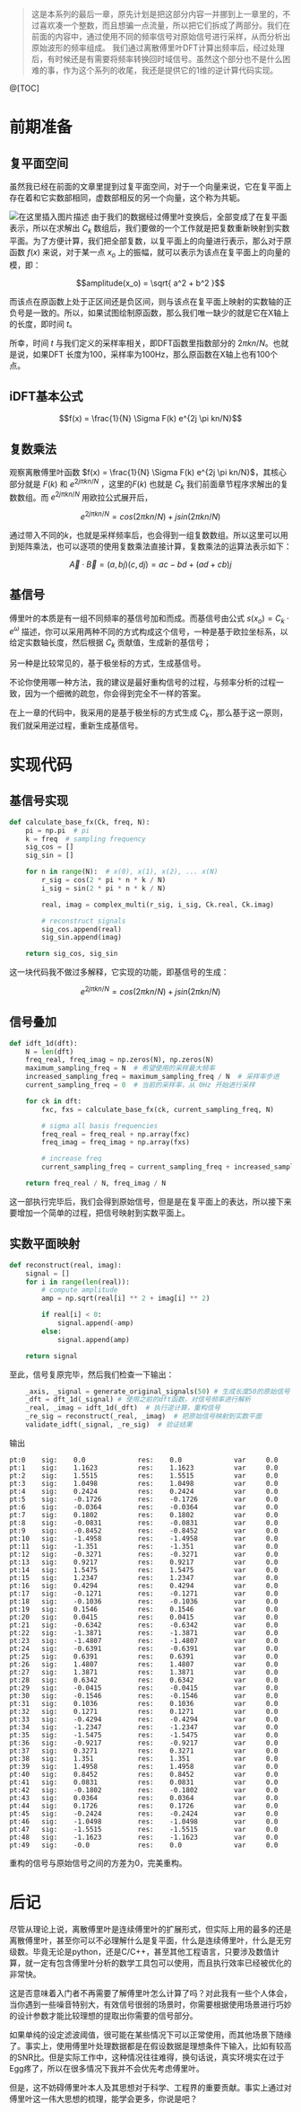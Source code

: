 > 这是本系列的最后一章，原先计划是把这部分内容一并挪到上一章里的，不过喜欢凑一个整数，而且想骗一点流量，所以把它们拆成了两部分。我们在前面的内容中，通过使用不同的频率信号对原始信号进行采样，从而分析出原始波形的频率组成。
> 我们通过离散傅里叶DFT计算出频率后，经过处理后，有时候还是有需要将频率转换回时域信号。虽然这个部分也不是什么困难的事，作为这个系列的收尾，我还是提供它的1维的逆计算代码实现。

@[TOC]

# 前期准备

## 复平面空间

虽然我已经在前面的文章里提到过复平面空间，对于一个向量来说，它在复平面上存在着和它实数部相同，虚数部相反的另一个向量，这个称为共轭。

![在这里插入图片描述](https://img-blog.csdnimg.cn/20210302081838928.png?x-oss-process=image/watermark,type_ZmFuZ3poZW5naGVpdGk,shadow_10,text_aHR0cHM6Ly9ibG9nLmNzZG4ubmV0L3BvaXNvbmNocnk=,size_16,color_FFFFFF,t_70#pic_center)
由于我们的数据经过傅里叶变换后，全部变成了在复平面表示，所以在求解出 $C_k$ 数组后，我们要做的一个工作就是把复数重新映射到实数平面。为了方便计算，我们把全部复数，以复平面上的向量进行表示，那么对于原函数 $f(x)$ 来说，对于某一点 $x_o$ 上的振幅，就可以表示为该点在复平面上的向量的模，即：

$$amplitude(x_o) = \sqrt{ a^2 + b^2 }$$

而该点在原函数上处于正区间还是负区间，则与该点在复平面上映射的实数轴的正负号是一致的。所以，如果试图绘制原函数，那么我们唯一缺少的就是它在X轴上的长度，即时间 $t$。

所幸，时间 $t$ 与我们定义的采样率相关，即DFT函数里指数部分的 $2\pi k n/N$。也就是说，如果DFT 长度为100，采样率为100Hz，那么原函数在X轴上也有100个点。

## iDFT基本公式

$$f(x) = \frac{1}{N} \Sigma F(k) e^{2j \pi kn/N}$$

## 复数乘法
观察离散傅里叶函数 $f(x) = \frac{1}{N} \Sigma F(k) e^{2j \pi kn/N}$，其核心部分就是 $F(k)$ 和 $e^{2j \pi kn/N}$ ，这里的$F(k)$ 也就是 $C_k$ 我们前面章节程序求解出的复数数组。而 $e^{2j \pi kn/N}$ 用欧拉公式展开后，

$$e^{2j \pi kn/N} = cos(2 \pi kn/N) + j sin(2 \pi kn/N)$$

通过带入不同的$k$，也就是采样频率后，也会得到一组复数数组。所以这里可以用到矩阵乘法，也可以逐项的使用复数乘法直接计算，复数乘法的运算法表示如下：

$$\vec{A} \cdot \vec{B} = (a, bj)(c, dj) = ac - bd + (ad + cb)j$$

## 基信号
傅里叶的本质是有一组不同频率的基信号加和而成。而基信号由公式 $s(x_o) =C_k \cdot e^{\omega}$ 描述，你可以采用两种不同的方式构成这个信号，一种是基于欧拉坐标系，以给定实数轴长度，然后根据 $C_k$ 贡献值，生成新的基信号；

另一种是比较常见的，基于极坐标的方式，生成基信号。

不论你使用哪一种方法，我的建议是最好重构信号的过程，与频率分析的过程一致，因为一个细微的疏忽，你会得到完全不一样的答案。

在上一章的代码中，我采用的是基于极坐标的方式生成 $C_k$，那么基于这一原则，我们就采用逆过程，重新生成基信号。

# 实现代码

## 基信号实现
```python
def calculate_base_fx(Ck, freq, N):
    pi = np.pi  # pi
    k = freq  # sampling frequency
    sig_cos = []
    sig_sin = []

    for n in range(N):  # x(0), x(1), x(2), ... x(N)
        r_sig = cos(2 * pi * n * k / N)
        i_sig = sin(2 * pi * n * k / N)

        real, imag = complex_multi(r_sig, i_sig, Ck.real, Ck.imag)

        # reconstruct signals
        sig_cos.append(real)
        sig_sin.append(imag)

    return sig_cos, sig_sin
```

这一块代码我不做过多解释，它实现的功能，即基信号的生成：

$$e^{2j \pi kn/N} = cos(2 \pi kn/N) + j sin(2 \pi kn/N)$$

## 信号叠加

```python
def idft_1d(dft):
    N = len(dft)
    freq_real, freq_imag = np.zeros(N), np.zeros(N)
    maximum_sampling_freq = N  # 希望使用的采样最大频率
    increased_sampling_freq = maximum_sampling_freq / N  # 采样率步进
    current_sampling_freq = 0  # 当前的采样率，从 0Hz 开始进行采样

    for ck in dft:
        fxc, fxs = calculate_base_fx(ck, current_sampling_freq, N)

        # sigma all basis frequencies
        freq_real = freq_real + np.array(fxc)
        freq_imag = freq_imag + np.array(fxs)

        # increase freq
        current_sampling_freq = current_sampling_freq + increased_sampling_freq

    return freq_real / N, freq_imag / N
```

这一部执行完毕后，我们会得到原始信号，但是是在复平面上的表达，所以接下来要增加一个简单的过程，把信号映射到实数平面上。

## 实数平面映射
```python
def reconstruct(real, imag):
    signal = []
    for i in range(len(real)):
        # compute amplitude
        amp = np.sqrt(real[i] ** 2 + imag[i] ** 2)

        if real[i] < 0:
            signal.append(-amp)
        else:
            signal.append(amp)

    return signal
```

至此，信号复原完毕，然后我们检查一下输出：

```python
    _axis, _signal = generate_original_signals(50) # 生成长度50的原始信号
    _dft = dft_1d(_signal) # 使用之前的dft函数，对信号频率进行解析
    _real, _imag = idft_1d(_dft)  # 执行逆计算，重构信号
    _re_sig = reconstruct(_real, _imag)  # 把原始信号映射到实数平面
    validate_idft(_signal, _re_sig)  # 验证结果
```

输出
```
pt:0    sig:    0.0             res:    0.0             var     0.0
pt:1    sig:    1.1623          res:    1.1623          var     0.0
pt:2    sig:    1.5515          res:    1.5515          var     0.0
pt:3    sig:    1.0498          res:    1.0498          var     0.0
pt:4    sig:    0.2424          res:    0.2424          var     0.0
pt:5    sig:    -0.1726         res:    -0.1726         var     0.0
pt:6    sig:    -0.0364         res:    -0.0364         var     0.0
pt:7    sig:    0.1802          res:    0.1802          var     0.0
pt:8    sig:    -0.0831         res:    -0.0831         var     0.0
pt:9    sig:    -0.8452         res:    -0.8452         var     0.0
pt:10   sig:    -1.4958         res:    -1.4958         var     0.0
pt:11   sig:    -1.351          res:    -1.351          var     0.0
pt:12   sig:    -0.3271         res:    -0.3271         var     0.0
pt:13   sig:    0.9217          res:    0.9217          var     0.0
pt:14   sig:    1.5475          res:    1.5475          var     0.0
pt:15   sig:    1.2347          res:    1.2347          var     0.0
pt:16   sig:    0.4294          res:    0.4294          var     0.0
pt:17   sig:    -0.1271         res:    -0.1271         var     0.0
pt:18   sig:    -0.1036         res:    -0.1036         var     0.0
pt:19   sig:    0.1546          res:    0.1546          var     0.0
pt:20   sig:    0.0415          res:    0.0415          var     0.0
pt:21   sig:    -0.6342         res:    -0.6342         var     0.0
pt:22   sig:    -1.3871         res:    -1.3871         var     0.0
pt:23   sig:    -1.4807         res:    -1.4807         var     0.0
pt:24   sig:    -0.6391         res:    -0.6391         var     0.0
pt:25   sig:    0.6391          res:    0.6391          var     0.0
pt:26   sig:    1.4807          res:    1.4807          var     0.0
pt:27   sig:    1.3871          res:    1.3871          var     0.0
pt:28   sig:    0.6342          res:    0.6342          var     0.0
pt:29   sig:    -0.0415         res:    -0.0415         var     0.0
pt:30   sig:    -0.1546         res:    -0.1546         var     0.0
pt:31   sig:    0.1036          res:    0.1036          var     0.0
pt:32   sig:    0.1271          res:    0.1271          var     0.0
pt:33   sig:    -0.4294         res:    -0.4294         var     0.0
pt:34   sig:    -1.2347         res:    -1.2347         var     0.0
pt:35   sig:    -1.5475         res:    -1.5475         var     0.0
pt:36   sig:    -0.9217         res:    -0.9217         var     0.0
pt:37   sig:    0.3271          res:    0.3271          var     0.0
pt:38   sig:    1.351           res:    1.351           var     0.0
pt:39   sig:    1.4958          res:    1.4958          var     0.0
pt:40   sig:    0.8452          res:    0.8452          var     0.0
pt:41   sig:    0.0831          res:    0.0831          var     0.0
pt:42   sig:    -0.1802         res:    -0.1802         var     0.0
pt:43   sig:    0.0364          res:    0.0364          var     0.0
pt:44   sig:    0.1726          res:    0.1726          var     0.0
pt:45   sig:    -0.2424         res:    -0.2424         var     0.0
pt:46   sig:    -1.0498         res:    -1.0498         var     0.0
pt:47   sig:    -1.5515         res:    -1.5515         var     0.0
pt:48   sig:    -1.1623         res:    -1.1623         var     0.0
pt:49   sig:    -0.0            res:    0.0             var     0.0
```

重构的信号与原始信号之间的方差为0，完美重构。

# 后记
尽管从理论上说，离散傅里叶是连续傅里叶的扩展形式，但实际上用的最多的还是离散傅里叶，甚至你可以不必理解什么是复平面，什么是连续傅里叶，什么是无穷级数。毕竟无论是python，还是C/C++，甚至其他工程语言，只要涉及数值计算，就一定有包含傅里叶分析的数学工具包可以使用，而且执行效率已经被优化的非常快。

这是否意味着入门者不再需要了解傅里叶怎么计算了吗？对此我有一些个人体会，当你遇到一些噪音特别大，有效信号很弱的场景时，你需要根据使用场景进行巧妙的设计参数才能比较理想的提取出你需要的信号部分。

如果单纯的设定滤波阈值，很可能在某些情况下可以正常使用，而其他场景下随缘了。事实上，使用傅里叶处理数据都是在假设数据是理想条件下输入，比如有较高的SNR比。但是实际工作中，这种情况往往难得，换句话说，真实环境实在过于Egg疼了，所以在很多情况下我并不会优先考虑傅里叶。

但是，这不妨碍傅里叶本人及其思想对于科学、工程界的重要贡献。事实上通过对傅里叶这一伟大思想的梳理，能学会更多，你说是吧？

